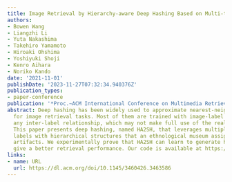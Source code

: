 ```yaml
---
title: Image Retrieval by Hierarchy-aware Deep Hashing Based on Multi-task Learning
authors:
- Bowen Wang
- Liangzhi Li
- Yuta Nakashima
- Takehiro Yamamoto
- Hiroaki Ohshima
- Yoshiyuki Shoji
- Kenro Aihara
- Noriko Kando
date: '2021-11-01'
publishDate: '2023-11-27T07:32:34.940376Z'
publication_types:
- paper-conference
publication: '*Proc.~ACM International Conference on Multimedia Retrieval (ICMR)*'
abstract: Deep hashing has been widely used to approximate nearest-neighbor search
  for image retrieval tasks. Most of them are trained with image-label pairs without
  any inter-label relationship, which may not make full use of the real-world data.
  This paper presents deep hashing, named HA2SH, that leverages multiple types of
  labels with hierarchical structures that an ethnological museum assigns to their
  artifacts. We experimentally prove that HA2SH can learn to generate hashes that
  give a better retrieval performance. Our code is available at https://github.com/wbw520/minpaku.
links:
- name: URL
  url: https://dl.acm.org/doi/10.1145/3460426.3463586
---
```


